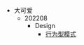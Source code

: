 - 大可爱
  - 202208
    - Design
      - [行为型模式](大可爱/Design/设计模式-学习笔记-行为型模式-责任链模式(一).md) <!--注意这里是相对路径-->